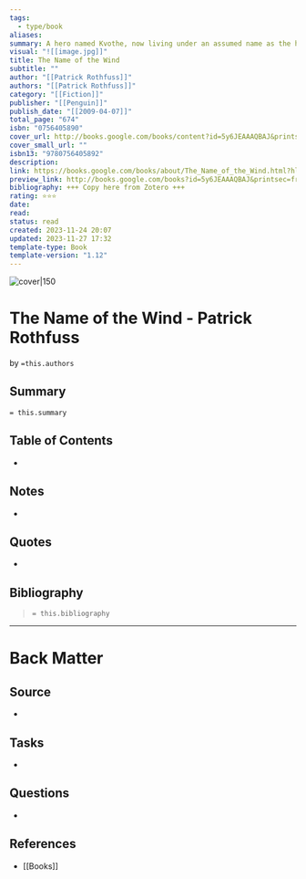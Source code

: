 ```yaml
---
tags:
  - type/book
aliases: 
summary: A hero named Kvothe, now living under an assumed name as the humble proprietor of an inn, recounts his transformation from a magically gifted young man into the most notorious wizard, musician, thief, and assassin in his world.
visual: "![[image.jpg]]"
title: The Name of the Wind
subtitle: ""
author: "[[Patrick Rothfuss]]"
authors: "[[Patrick Rothfuss]]"
category: "[[Fiction]]"
publisher: "[[Penguin]]"
publish_date: "[[2009-04-07]]"
total_page: "674"
isbn: "0756405890"
cover_url: http://books.google.com/books/content?id=5y6JEAAAQBAJ&printsec=frontcover&img=1&zoom=1&edge=curl&source=gbs_api
cover_small_url: ""
isbn13: "9780756405892"
description: 
link: https://books.google.com/books/about/The_Name_of_the_Wind.html?hl=&id=5y6JEAAAQBAJ
preview_link: http://books.google.com/books?id=5y6JEAAAQBAJ&printsec=frontcover&dq=Name+of+the+wind&hl=&as_pt=BOOKS&cd=1&source=gbs_api
bibliography: +++ Copy here from Zotero +++
rating: ⭐️⭐️⭐️
date: 
read: 
status: read
created: 2023-11-24 20:07
updated: 2023-11-27 17:32
template-type: Book
template-version: "1.12"
---
```

<!-- 
rating: ⭐️⭐️⭐️    // 1 to 3 stars
date: 2023             // when started reading
read: 2023             // when finished reading
status: undefined, backlog, to read, reading, completed, stopped
-->

![cover|150](http://books.google.com/books/content?id=5y6JEAAAQBAJ&printsec=frontcover&img=1&zoom=1&edge=curl&source=gbs_api)

# The Name of the Wind - Patrick Rothfuss

by `=this.authors`

## Summary
<!-- No more than a couple paragraphs summarizing this BOOK -->

`= this.summary`

## Table of Contents
<!--Link to table of contents (TOC) -->
- 

## Notes
<!-- The main content of my thoughts really -->
- 


## Quotes
<!-- Notable quotes with reference to their page or location -->
- 
## Bibliography

> `= this.bibliography`

---
# Back Matter

## Source
<!-- Always keep a link to the source- --> 
-  

## Tasks
<!-- What remains to be done with this note? --> 
- 

## Questions
<!-- What remains for you to consider? -->
- 

## References
<!-- Links to pages not referenced in the content -->
- [[Books]]
